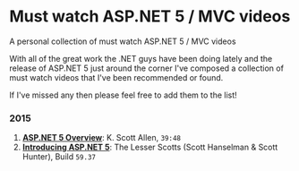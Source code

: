 # Must watch ASP.NET 5 / MVC videos
A personal collection of must watch ASP.NET 5 / MVC videos

With all of the great work the .NET guys have been doing lately and the release of ASP.NET 5 just around the corner I've composed a collection of must watch videos that I've been recommended or found.

If I've missed any then please feel free to add them to the list!

### 2015
1. [**ASP.NET 5 Overview**](http://odetocode.com/videos/play/aspnet5-overview): K. Scott Allen, `39:48`
2. [**Introducing ASP.NET 5**](https://www.youtube.com/watch?v=acZ75rxcxPs): The Lesser Scotts (Scott Hanselman & Scott Hunter), Build `59.37`
